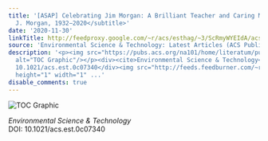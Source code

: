 ```yaml
---
title: '[ASAP] Celebrating Jim Morgan: A Brilliant Teacher and Caring Mentor <subtitle>James
  J. Morgan, 1932−2020</subtitle>'
date: '2020-11-30'
linkTitle: http://feedproxy.google.com/~r/acs/esthag/~3/ScRmyWYEIdA/acs.est.0c07340
source: 'Environmental Science & Technology: Latest Articles (ACS Publications)'
description: '<p><img src="https://pubs.acs.org/na101/home/literatum/publisher/achs/journals/content/esthag/0/esthag.ahead-of-print/acs.est.0c07340/20201130/images/medium/es0c07340_0002.gif"
  alt="TOC Graphic"/></p><div><cite>Environmental Science & Technology</cite></div><div>DOI:
  10.1021/acs.est.0c07340</div><img src="http://feeds.feedburner.com/~r/acs/esthag/~4/ScRmyWYEIdA"
  height="1" width="1" ...'
disable_comments: true
---
```

<p><img src="https://pubs.acs.org/na101/home/literatum/publisher/achs/journals/content/esthag/0/esthag.ahead-of-print/acs.est.0c07340/20201130/images/medium/es0c07340_0002.gif" alt="TOC Graphic"/></p><div><cite>Environmental Science & Technology</cite></div><div>DOI: 10.1021/acs.est.0c07340</div><img src="http://feeds.feedburner.com/~r/acs/esthag/~4/ScRmyWYEIdA" height="1" width="1" ...